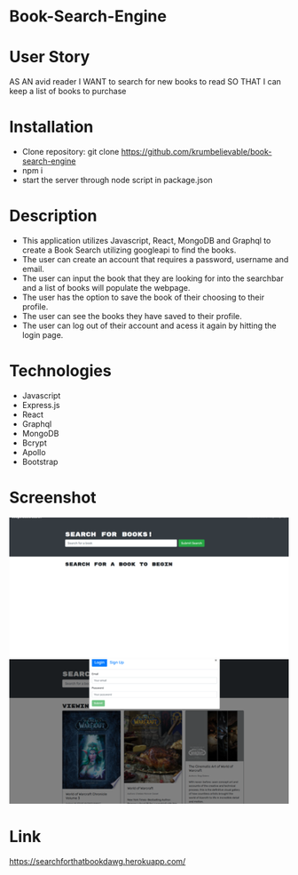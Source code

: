 # Book-Search-Engine

# User Story

AS AN avid reader
I WANT to search for new books to read
SO THAT I can keep a list of books to purchase

# Installation

- Clone repository: git clone https://github.com/krumbelievable/book-search-engine
- npm i
- start the server through node script in package.json

# Description

- This application utilizes Javascript, React, MongoDB and Graphql to create a Book Search utilizing googleapi to find the books.
- The user can create an account that requires a password, username and email.
- The user can input the book that they are looking for into the searchbar and a list of books will populate the webpage.
- The user has the option to save the book of their choosing to their profile.
- The user can see the books they have saved to their profile.
- The user can log out of their account and acess it again by hitting the login page.

# Technologies

- Javascript
- Express.js
- React
- Graphql
- MongoDB
- Bcrypt
- Apollo
- Bootstrap

# Screenshot

![Alt Text](/images/bookfinder%20screenshot%201.png)
![Alt Text](/images/bookfinder%20screenshot%202.png)

# Link
https://searchforthatbookdawg.herokuapp.com/
